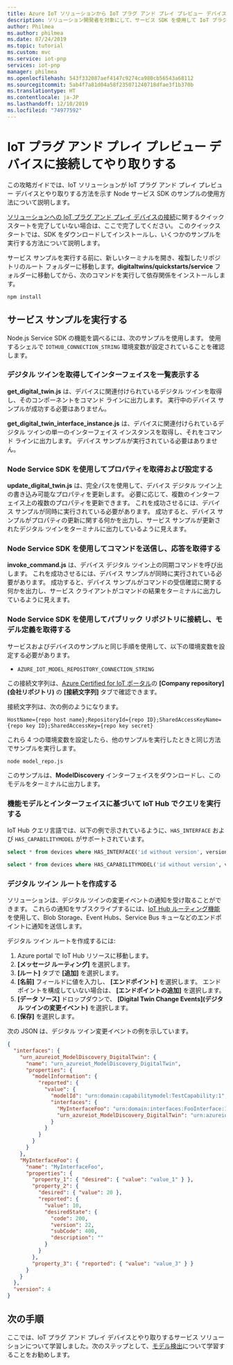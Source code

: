 ```yaml
---
title: Azure IoT ソリューションから IoT プラグ アンド プレイ プレビュー デバイスとやり取りする | Microsoft Docs
description: ソリューション開発者を対象にして、サービス SDK を使用して IoT プラグ アンド プレイ デバイスとやり取りする方法について説明します。
author: Philmea
ms.author: philmea
ms.date: 07/24/2019
ms.topic: tutorial
ms.custom: mvc
ms.service: iot-pnp
services: iot-pnp
manager: philmea
ms.openlocfilehash: 543f332087aef4147c9274ca980cb56543a68112
ms.sourcegitcommit: 5ab4f7a81d04a58f235071240718dfae3f1b370b
ms.translationtype: HT
ms.contentlocale: ja-JP
ms.lasthandoff: 12/10/2019
ms.locfileid: "74977592"
---
```

# <a name="connect-to-and-interact-with-an-iot-plug-and-play-preview-device"></a>IoT プラグ アンド プレイ プレビュー デバイスに接続してやり取りする

この攻略ガイドでは、IoT ソリューションが IoT プラグ アンド プレイ プレビュー デバイスとやり取りする方法を示す Node サービス SDK のサンプルの使用方法について説明します。

[ソリューションへの IoT プラグ アンド プレイ デバイスの接続](quickstart-connect-pnp-device-solution.md)に関するクイックスタートを完​​了していない場合は、ここで完了してください。 このクイックスタートでは、SDK をダウンロードしてインストールし、いくつかのサンプルを実行する方法について説明します。

サービス サンプルを実行する前に、新しいターミナルを開き、複製したリポジトリのルート フォルダーに移動します。**digitaltwins/quickstarts/service** フォルダーに移動してから、次のコマンドを実行して依存関係をインストールします。

```cmd/sh
npm install
```

## <a name="run-the-service-samples"></a>サービス サンプルを実行する

Node.js Service SDK の機能を調べるには、次のサンプルを使用します。 使用するシェルで `IOTHUB_CONNECTION_STRING` 環境変数が設定されていることを確認します。

### <a name="retrieve-a-digital-twin-and-list-the-interfaces"></a>デジタル ツインを取得してインターフェイスを一覧表示する

**get_digital_twin.js** は、デバイスに関連付けられているデジタル ツインを取得し、そのコンポーネントをコマンド ラインに出力します。 実行中のデバイス サンプルが成功する必要はありません。

**get_digital_twin_interface_instance.js** は、デバイスに関連付けられているデジタル ツインの単一のインターフェイス インスタンスを取得し、それをコマンド ラインに出力します。 デバイス サンプルが実行されている必要はありません。

### <a name="get-and-set-properties-using-the-node-service-sdk"></a>Node Service SDK を使用してプロパティを取得および設定する

**update_digital_twin.js** は、完全パスを使用して、デバイス デジタル ツイン上の書き込み可能なプロパティを更新します。 必要に応じて、複数のインターフェイス上の複数のプロパティを更新できます。 これを成功させるには、デバイス サンプルが同時に実行されている必要があります。 成功すると、デバイス サンプルがプロパティの更新に関する何かを出力し、サービス サンプルが更新されたデジタル ツインをターミナルに出力しているように見えます。

### <a name="send-a-command-and-retrieve-the-response-using-the-node-service-sdk"></a>Node Service SDK を使用してコマンドを送信し、応答を取得する

**invoke_command.js** は、デバイス デジタル ツイン上の同期コマンドを呼び出します。 これを成功させるには、デバイス サンプルが同時に実行されている必要があります。 成功すると、デバイス サンプルがコマンドの受信確認に関する何かを出力し、サービス クライアントがコマンドの結果をターミナルに出力しているように見えます。

### <a name="connect-to-the-public-repository-and-retrieve-a-model-definition-using-the-node-service-sdk"></a>Node Service SDK を使用してパブリック リポジトリに接続し、モデル定義を取得する

サービスおよびデバイスのサンプルと同じ手順を使用して、以下の環境変数を設定する必要があります。

* `AZURE_IOT_MODEL_REPOSITORY_CONNECTION_STRING`

この接続文字列は、[Azure Certified for IoT ポータル](https://preview.catalog.azureiotsolutions.com)の **[Company repository]\(会社リポジトリ\)** の **[接続文字列]** タブで確認できます。

接続文字列は、次の例のようになります。

```text
HostName={repo host name};RepositoryId={repo ID};SharedAccessKeyName={repo key ID};SharedAccessKey={repo key secret}
```

これら 4 つの環境変数を設定したら、他のサンプルを実行したときと同じ方法でサンプルを実行します。

```cmd/sh
node model_repo.js
```

このサンプルは、**ModelDiscovery** インターフェイスをダウンロードし、このモデルをターミナルに出力します。

### <a name="run-queries-in-iot-hub-based-on-capability-models-and-interfaces"></a>機能モデルとインターフェイスに基づいて IoT Hub でクエリを実行する

IoT Hub クエリ言語では、以下の例で示されているように、`HAS_INTERFACE` および `HAS_CAPABILITYMODEL` がサポートされています。

```sql
select * from devices where HAS_INTERFACE('id without version', version)
```

```sql
select * from devices where HAS_CAPABILITYMODEL('id without version', version)
```

### <a name="creating-digital-twin-routes"></a>デジタル ツイン ルートを作成する

ソリューションは、デジタル ツインの変更イベントの通知を受け取ることができます。 これらの通知をサブスクライブするには、[IoT Hub ルーティング機能](../iot-hub/iot-hub-devguide-endpoints.md)を使用して、Blob Storage、Event Hubs、Service Bus キューなどのエンドポイントに通知を送信します。

デジタル ツイン ルートを作成するには:

1. Azure portal で IoT Hub リソースに移動します。
1. **[メッセージ ルーティング]** を選択します。
1. **[ルート]** タブで **[追加]** を選択します。
1. **[名前]** フィールドに値を入力し、 **[エンドポイント]** を選択します。 エンドポイントを構成していない場合は、 **[エンドポイントの追加]** を選択します。
1. **[データ ソース]** ドロップダウンで、 **[Digital Twin Change Events]\(デジタル ツインの変更イベント\)** を選択します。
1. **[保存]** を選択します。

次の JSON は、デジタル ツイン変更イベントの例を示しています。

```json
{
  "interfaces": {
    "urn_azureiot_ModelDiscovery_DigitalTwin": {
      "name": "urn_azureiot_ModelDiscovery_DigitalTwin",
      "properties": {
        "modelInformation": {
          "reported": {
            "value": {
              "modelId": "urn:domain:capabilitymodel:TestCapability:1",
              "interfaces": {
                "MyInterfaceFoo": "urn:domain:interfaces:FooInterface:1",
                "urn_azureiot_ModelDiscovery_DigitalTwin": "urn:azureiot:ModelDiscovery:DigitalTwin:1"
              }
            }
          }
        }
      }
    },
    "MyInterfaceFoo": {
      "name": "MyInterfaceFoo",
      "properties": {
        "property_1": { "desired": { "value": "value_1" } },
        "property_2": {
          "desired": { "value": 20 },
          "reported": {
            "value": 10,
            "desiredState": {
              "code": 200,
              "version": 22,
              "subCode": 400,
              "description": ""
            }
          }
        },
        "property_3": { "reported": { "value": "value_3" } }
      }
    }
  },
  "version": 4
}
```

## <a name="next-steps"></a>次の手順

ここでは、IoT プラグ アンド プレイ デバイスとやり取りするサービス ソリューションについて学習しました。次のステップとして、[モデル検出](concepts-model-discovery.md)について学習することをお勧めします。
